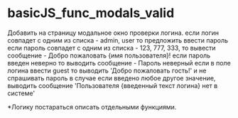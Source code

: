 # basicJS_func_modals_valid

Добавить на страницу модальное окно проверки логина.
если логин совпадет с одним из списка - admin, user то предложить ввести пароль
если пароль совпадет с одним из списка - 123, 777, 333, то вывести сообщение - Добро пожаловать {имя пользователя}!
если пароль введен неверно то выводить сообщение - Пароль неверный
если в поле логина ввести guest то выводить 'Добро пожаловать гость!' и не спрашивать пароль
в случае если введено любое другое значение, выводить сообщение 'Пользователя {введенный текст логина} нет в системе'

*Логику постараться описать отдельными функциями.
